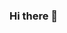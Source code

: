 ### Hi there 👋

<!--
**AlexanderCalle2304/AlexanderCalle2304** is a ✨ _special_ ✨ repository because its `README.md` (this file) appears on your GitHub profile.

Here are some ideas to get you started:

- 🔭 I’m currently a Software Development student currently studying my first semester at the South American Technological Institute,
- 🌱 I’m currently learning Web development, HTML, CSS, JavaScript and Angular
- 👯 I’m looking to collaborate on ...
- 🤔 I’m looking for help with ...
- 💬 Ask me about ...
- 📫 How to reach me: ...
- 😄 Pronouns: ...
- ⚡ Fun fact: ...
-->
